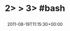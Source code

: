 ---
retweeted: false
source: <a href="http://itunes.apple.com/us/app/twitter/id409789998?mt=12" rel="nofollow">Twitter
  for Mac</a>
entities:
  hashtags:
  - text: bash
    indices:
    - '17'
    - '22'
  symbols: []
  user_mentions: []
  urls: []
display_text_range:
- '0'
- '22'
favorite_count: '0'
id_str: '104511803383496704'
truncated: false
retweet_count: '0'
id: '104511803383496704'
created_at: Fri Aug 19 11:15:30 +0000 2011
favorited: false
full_text: '2&gt; &gt; 3&gt; #bash'
lang: und
tags:
- bash
- pesos/twitter
date: '2011-08-19T11:15:30+00:00'
src: https://twitter.com/bascht/status/104511803383496704
original_url: https://twitter.com/bascht/status/104511803383496704
type: twitter_tweet
text: '2&gt; &gt; 3&gt; #bash'
title: '2&gt; &gt; 3&gt; #bash

  '

---
